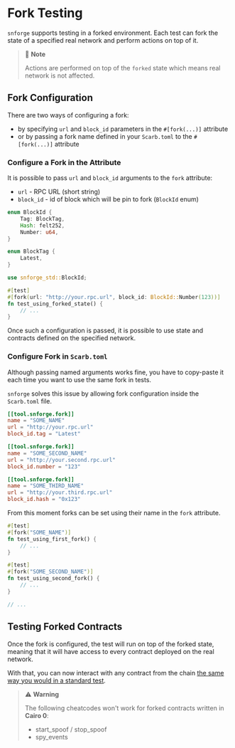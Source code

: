 # Fork Testing

`snforge` supports testing in a forked environment. Each test can fork the state of a specified real
network and perform actions on top of it.

> 📝 **Note**
>
> Actions are performed on top of the `forked` state which means real network is not affected.

## Fork Configuration

There are two ways of configuring a fork:
- by specifying `url` and `block_id` parameters in the `#[fork(...)]` attribute
- or by passing a fork name defined in your `Scarb.toml` to the `#[fork(...)]` attribute

### Configure a Fork in the Attribute

It is possible to pass `url` and `block_id` arguments to the `fork` attribute:
- `url` - RPC URL (short string)
- `block_id` - id of block which will be pin to fork (`BlockId` enum)

```rust
enum BlockId {
    Tag: BlockTag,
    Hash: felt252,
    Number: u64,
}

enum BlockTag {
    Latest,
}
```

```rust
use snforge_std::BlockId;

#[test]
#[fork(url: "http://your.rpc.url", block_id: BlockId::Number(123))]
fn test_using_forked_state() {
    // ...
}
```

Once such a configuration is passed, it is possible to use state and contracts defined on the specified network.

### Configure Fork in `Scarb.toml`

Although passing named arguments works fine, you have to copy-paste it each time you want to use
the same fork in tests.

`snforge` solves this issue by allowing fork configuration inside the `Scarb.toml` file.
```toml
[[tool.snforge.fork]]
name = "SOME_NAME"
url = "http://your.rpc.url"
block_id.tag = "Latest"

[[tool.snforge.fork]]
name = "SOME_SECOND_NAME"
url = "http://your.second.rpc.url"
block_id.number = "123"

[[tool.snforge.fork]]
name = "SOME_THIRD_NAME"
url = "http://your.third.rpc.url"
block_id.hash = "0x123"
```

From this moment forks can be set using their name in the `fork` attribute.

```rust
#[test]
#[fork("SOME_NAME")]
fn test_using_first_fork() {
    // ...
}

#[test]
#[fork("SOME_SECOND_NAME")]
fn test_using_second_fork() {
    // ...
}

// ...
```

## Testing Forked Contracts

Once the fork is configured, the test will run on top of the forked state, meaning that it will have access to every contract deployed on the real network.

With that, you can now interact with any contract from the chain [the same way you would in a standard test](./contracts.md).

> ⚠️ **Warning**
> 
> The following cheatcodes won't work for forked contracts written in **Cairo 0**:
>
> - start_spoof / stop_spoof
> - spy_events
>
